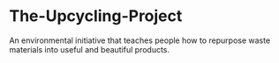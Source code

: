 # The-Upcycling-Project
An environmental initiative that teaches people how to repurpose waste materials into useful and beautiful products.
